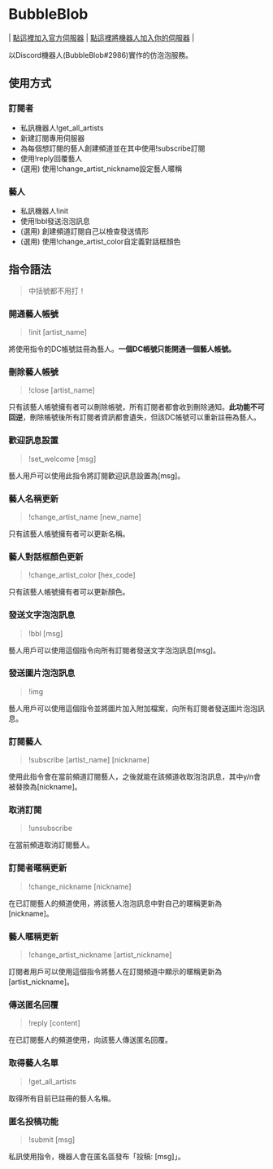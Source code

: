 # BubbleBlob
| [點這裡加入官方伺服器](https://t.co/GpORqHYbEo) | [點這裡將機器人加入你的伺服器](https://t.co/uJqjtSgcfG) |

以Discord機器人(BubbleBlob#2986)實作的仿泡泡服務。

## 使用方式
### 訂閱者
- 私訊機器人!get_all_artists
- 新建訂閱專用伺服器
- 為每個想訂閱的藝人創建頻道並在其中使用!subscribe訂閱
- 使用!reply回覆藝人
- (選用) 使用!change_artist_nickname設定藝人暱稱
### 藝人
- 私訊機器人!init
- 使用!bbl發送泡泡訊息
- (選用) 創建頻道訂閱自己以檢查發送情形
- (選用) 使用!change_artist_color自定義對話框顏色

## 指令語法
> 中括號都不用打！

### 開通藝人帳號
> !init [artist_name]

將使用指令的DC帳號註冊為藝人。**一個DC帳號只能開通一個藝人帳號。**

### 刪除藝人帳號
> !close [artist_name]

只有該藝人帳號擁有者可以刪除帳號，所有訂閱者都會收到刪除通知。**此功能不可回逆**，刪除帳號後所有訂閱者資訊都會遺失，但該DC帳號可以重新註冊為藝人。

### 歡迎訊息設置
> !set_welcome [msg] 

藝人用戶可以使用此指令將訂閱歡迎訊息設置為[msg]。

### 藝人名稱更新
> !change_artist_name [new_name]

只有該藝人帳號擁有者可以更新名稱。

### 藝人對話框顏色更新
> !change_artist_color [hex_code]

只有該藝人帳號擁有者可以更新顏色。

### 發送文字泡泡訊息
> !bbl [msg]

藝人用戶可以使用這個指令向所有訂閱者發送文字泡泡訊息[msg]。

### 發送圖片泡泡訊息
> !img

藝人用戶可以使用這個指令並將圖片加入附加檔案，向所有訂閱者發送圖片泡泡訊息。

### 訂閱藝人
> !subscribe [artist_name] [nickname]

使用此指令會在當前頻道訂閱藝人，之後就能在該頻道收取泡泡訊息，其中y/n會被替換為[nickname]。

### 取消訂閱
> !unsubscribe

在當前頻道取消訂閱藝人。

### 訂閱者暱稱更新
> !change_nickname [nickname]

在已訂閱藝人的頻道使用，將該藝人泡泡訊息中對自己的暱稱更新為[nickname]。

### 藝人暱稱更新
> !change_artist_nickname [artist_nickname]

訂閱者用戶可以使用這個指令將藝人在訂閱頻道中顯示的暱稱更新為[artist_nickname]。

### 傳送匿名回覆
> !reply [content]

在已訂閱藝人的頻道使用，向該藝人傳送匿名回覆。

### 取得藝人名單
> !get_all_artists

取得所有目前已註冊的藝人名稱。

### 匿名投稿功能
> !submit [msg] 

私訊使用指令，機器人會在匿名區發布「投稿: [msg]」。
